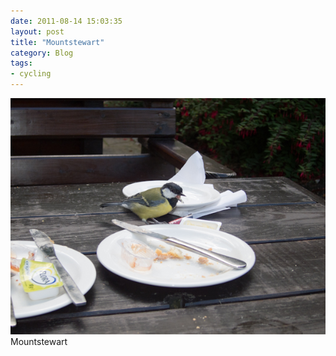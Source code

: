 ```yaml
---
date: 2011-08-14 15:03:35
layout: post
title: "Mountstewart"
category: Blog
tags:
- cycling
---
```


<img src="/images/2011/img_0671.jpg" width="700">
Mountstewart

